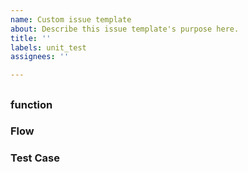 ```yaml
---
name: Custom issue template
about: Describe this issue template's purpose here.
title: ''
labels: unit_test
assignees: ''

---
```


## 

### function


### Flow


### Test Case
